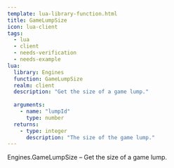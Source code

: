 ```yaml
---
template: lua-library-function.html
title: GameLumpSize
icon: lua-client
tags:
  - lua
  - client
  - needs-verification
  - needs-example
lua:
  library: Engines
  function: GameLumpSize
  realm: client
  description: "Get the size of a game lump."
  
  arguments:
    - name: "lumpId"
      type: number
  returns:
    - type: integer
      description: "The size of the game lump."
---
```


<div class="lua__search__keywords">
Engines.GameLumpSize &#x2013; Get the size of a game lump.
</div>
